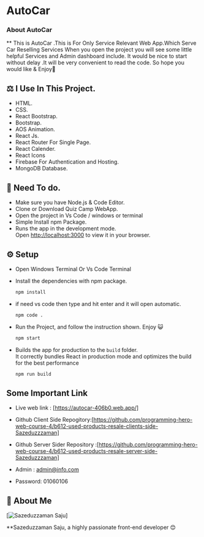 # AutoCar

### About AutoCar

\*\* This is AutoCar .This is For Only Service Relevant Web App.Which Serve Car Reselling Services When you open the project you will see some little helpful Services and Admin dashboard include.
It would be nice to start without delay .It will be very convenient to read the code.
So hope you would like & Enjoy🤠

## ⚖️ I Use In This Project.

- HTML.
- CSS.
- React Bootstrap.
- Bootstrap.
- AOS Animation.
- React Js.
- React Router For Single Page.
- React Calender.
- React Icons
- Firebase For Authentication and Hosting.
- MongoDB Database.

## 📙 Need To do.

- Make sure you have Node.js & Code Editor.
- Clone or Download Quiz Camp WebApp.
- Open the project in Vs Code / windows or terminal
- Simple Install npm Package.
- Runs the app in the development mode.\
  Open [http://localhost:3000](http://localhost:3000) to view it in your browser.

## ⚙️ Setup

- Open Windows Terminal Or Vs Code Terminal

- Install the dependencies with npm package.

  ```bash
  npm install
  ```

- if need vs code then type and hit enter and it will open automatic.

  ```bash
  npm code .
  ```

- Run the Project, and follow the instruction shown. Enjoy 😺

  ```bash
  npm start
  ```

- Builds the app for production to the `build` folder.\
  It correctly bundles React in production mode and optimizes the build for the best performance

  ```bash
  npm run build
  ```

## Some Important Link

- Live web link : [https://autocar-406b0.web.app/]
- Github Client Side Repogitory:[https://github.com/programming-hero-web-course-4/b612-used-products-resale-clients-side-Sazeduzzzaman]
- Github Server Sider Repository :[https://github.com/programming-hero-web-course-4/b612-used-products-resale-server-side-Sazeduzzzaman]

- Admin : admin@info.com

- Password: 01060106

## 🤠 About Me

[![Sazeduzzaman Saju](https://avatars.githubusercontent.com/u/107988750?s=400&u=e6802371dcb0d4b678987f132665517ca9293b94&v=4)]

\*\*Sazeduzzaman Saju, a highly passionate front-end developer 😊
